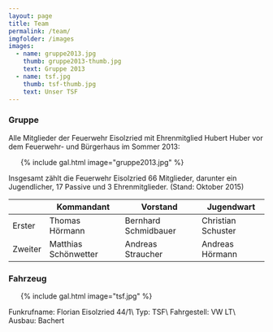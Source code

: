 ```yaml
---
layout: page
title: Team
permalink: /team/
imgfolder: /images
images:
  - name: gruppe2013.jpg
    thumb: gruppe2013-thumb.jpg
    text: Gruppe 2013
  - name: tsf.jpg
    thumb: tsf-thumb.jpg
    text: Unser TSF
---
```


### Gruppe

Alle Mitglieder der Feuerwehr Eisolzried mit Ehrenmitglied Hubert Huber vor dem Feuerwehr- und Bürgerhaus im Sommer 2013:

<ul class="page">
  {% include gal.html image="gruppe2013.jpg" %}
</ul>

Insgesamt zählt die Feuerwehr Eisolzried 66 Mitglieder, darunter ein Jugendlicher, 17 Passive und 3 Ehrenmitglieder. (Stand: Oktober 2015)


<table>
  <thead>
    <tr>
      <th></th>
      <th>Kommandant</th>
      <th>Vorstand</th>
      <th>Jugendwart</th>
    </tr>
  </thead>
  <tbody>
    <tr>
      <td>Erster</td>
      <td>Thomas Hörmann</td>
      <td>Bernhard Schmidbauer</td>
      <td>Christian Schuster</td>
    </tr>
    <tr>
      <td>Zweiter</td>
      <td>Matthias Schönwetter</td>
      <td>Andreas Straucher</td>
      <td>Andreas Hörmann</td>
    </tr>
  </tbody>
</table>

### Fahrzeug

<ul class="page">
  {% include gal.html image="tsf.jpg" %}
</ul>

Funkrufname: Florian Eisolzried 44/1\\
Typ: TSF\\
Fahrgestell: VW LT\\
Ausbau: Bachert

